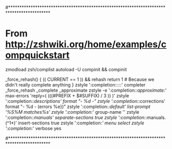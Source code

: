 #******************************************************************************************
# From http://zshwiki.org/home/examples/compquickstart
zmodload zsh/complist
autoload -U compinit && compinit

_force_rehash() {
 (( CURRENT == 1 )) && rehash
 return 1   # Because we didn't really complete anything
}
zstyle ':completion:::::' completer _force_rehash _complete _approximate
zstyle -e ':completion:*:approximate:*' max-errors 'reply=( $(( ($#PREFIX + $#SUFFIX) / 3 )) )'
zstyle ':completion:*:descriptions' format "- %d -"
zstyle ':completion:*:corrections' format "- %d - (errors %e})"
zstyle ':completion:*:default' list-prompt '%S%M matches%s'
zstyle ':completion:*' group-name ''
zstyle ':completion:*:manuals' separate-sections true
zstyle ':completion:*:manuals.(^1*)' insert-sections true
zstyle ':completion:*' menu select
zstyle ':completion:*' verbose yes

#******************************************************************************************